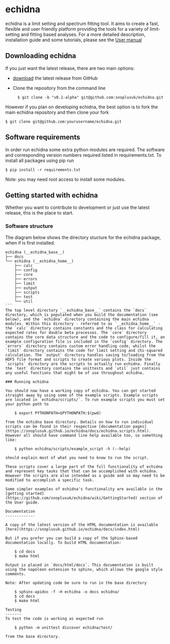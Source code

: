 echidna
=======

echidna is a limit setting and spectrum fitting tool. It aims to create a fast, flexible and user friendly platform providing the tools for a variety of limit-setting and fitting based analyses. For a more detailed description, installation guide and some tutorials, please see the [User manual](https://github.com/snoplusuk/echidna/wiki#user-manual)

Downloading echidna
-------------------

If you just want the latest release, there are two main options:

* [download](https://github.com/snoplusuk/echidna/releases/latest) the latest release from GitHub
* Clone the repository from the command line


        $ git clone -b "v0.1-alpha" git@github.com:snoplusuk/echidna.git

However if you plan on developing echidna, the best option is to fork the main
echidna repository and then clone your fork

    $ git clone git@github.com:yourusername/echidna.git

Software requirements
---------------------

In order run echidna some extra python modules are required. The software and corresponding version numbers required listed in requirements.txt. To install all packages using pip run

    $ pip install -r requirements.txt

Note: you may need root access to install some modules. 

Getting started with echidna
----------------------------

Whether you want to contribute to development or just use the latest release, this is the place to start.

### Software structure

The diagram below shows the directory stucture for the echidna package, when if is first installed.

````
echidna (__echidna_base__)
├── docs
└── echidna (__echidna_home__)
    ├── calc
    ├── config
    ├── core
    ├── errors
    ├── limit
    ├── output
    ├── scripts
    ├── test
    └── util
```
The top level directory `__echidna_base__` contains the `docs` directory, which is populated when you build the documentation (see below), and the `echidna` directory containing the main echidna modules. Within this directory - referred to as `__echidna_home__` - the `calc` directory contains constants and the class for calculating expected rates for double beta processes. The `core` directory contains the core data structure and the code to configure/fill it, an example configuration file is included in the `config` directory. The `errors` directory contains custom error handling code, whilst the `limit` directory contains the code for limit setting and chi-squared calculation. The `output` directory handles saving to/loading from the HDF5 file format and scripts to create various plots. Inside the `scripts` directory are the scripts to actually run echidna. Finally the `test` directory contains the unittests and `util` just contains any useful functions that might be of use throughout echidna.

### Running echidna

You should now have a working copy of echidna. You can get started straight away by using some of the example scripts. Example scripts are located in `echidna/scripts/`. To run example scripts you must set your python path to

    $ export PYTHONPATH=$PYTHONPATH:$(pwd)

from the echidna base directory. Details on how to run individual scripts can be found in their respective [documentation pages](https://snoplusuk.github.io/echidna/docs/echidna.scripts.html). However all should have command line help available too, so something like:

    $ python echidna/scripts/example_script -h (--help)

should explain most of what you need to know to run the script.

These scripts cover a large part of the full functionality of echidna and represent key tasks that that can be accomplished with echidna. However the scripts are also intended as a guide and so may need to be modified to accomplish a specific task.

Some simpler examples of echidna's functionality are available in the [getting started](https://github.com/snoplusuk/echidna/wiki/GettingStarted) section of the User guide.

Documentation
-------------

A copy of the latest version of the HTML documentation is available [here](https://snoplusuk.github.io/echidna/docs/index.html)

But if you prefer you can build a copy of the Sphinx-based documentation locally. To build HTML documentation:

    $ cd docs
    $ make html

Output is placed in `docs/html/docs`. This documentation is built using the napoleon extension to sphinx, which allows the google style comments.

Note: After updating code be sure to run in the base directory
    
    $ sphinx-apidoc -f -H echidna -o docs echidna/
    $ cd docs
    $ make html

Testing
-------
To test the code is working as expected run

    $ python -m unittest discover echidna/test/

from the base directory.
